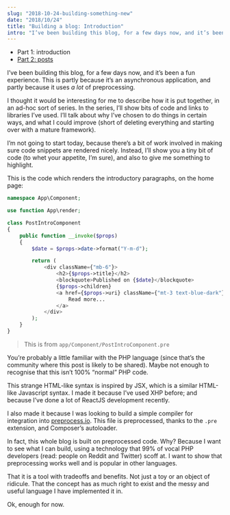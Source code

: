 ```yaml
---
slug: "2018-10-24-building-something-new"
date: "2018/10/24"
title: "Building a blog: Introduction"
intro: "I’ve been building this blog, for a few days now, and it’s been a fun experience. This is partly because it’s an asynchronous application, and partly because it uses _a lot_ of preprocessing."
---
```


-   Part 1: introduction
-   [Part 2: posts](/post/2018-10-28-building-a-blog-posts)

I’ve been building this blog, for a few days now, and it’s been a fun experience. This is partly because it’s an asynchronous application, and partly because it uses _a lot_ of preprocessing.

I thought it would be interesting for me to describe how it is put together, in an ad-hoc sort of series. In the series, I’ll show bits of code and links to libraries I’ve used. I’ll talk about why I’ve chosen to do things in certain ways, and what I could improve (short of deleting everything and starting over with a mature framework).

I’m not going to start today, because there’s a bit of work involved in making sure code snippets are rendered nicely. Instead, I’ll show you a tiny bit of code (to whet your appetite, I’m sure), and also to give me something to highlight.

This is the code which renders the introductory paragraphs, on the home page:

```php
namespace App\Component;

use function App\render;

class PostIntroComponent
{
    public function __invoke($props)
    {
        $date = $props->date->format("Y-m-d");

        return (
            <div className={"mb-6"}>
                <h2>{$props->title}</h2>
                <blockquote>Published on {$date}</blockquote>
                {$props->children}
                <a href={$props->uri} className={"mt-3 text-blue-dark"}>
                    Read more...
                </a>
            </div>
        );
    }
}
```

> This is from `app/Component/PostIntroComponent.pre`

You’re probably a little familiar with the PHP language (since that’s the community where this post is likely to be shared). Maybe not enough to recognise that this isn’t 100% “normal” PHP code.

This strange HTML-like syntax is inspired by JSX, which is a similar HTML-like Javascript syntax. I made it because I’ve used XHP before; and because I’ve done a lot of ReactJS development recently.

I also made it because I was looking to build a simple compiler for integration into [preprocess.io](https://preprocess.io). This file is preprocessed, thanks to the `.pre` extension, and Composer’s autoloader.

In fact, this whole blog is built on preprocessed code. Why? Because I want to see what I can build, using a technology that 99% of vocal PHP developers (read: people on Reddit and Twitter) scoff at. I want to show that preprocessing works well and is popular in other languages.

That it is a tool with tradeoffs and benefits. Not just a toy or an object of ridicule. That the concept has as much right to exist and the messy and useful language I have implemented it in.

Ok, enough for now.
